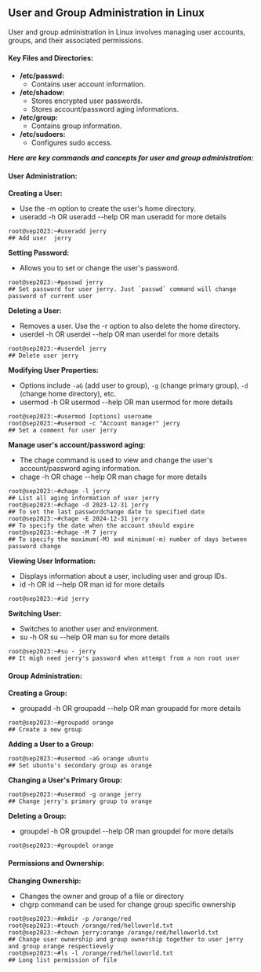 ## User and Group Administration in Linux
User and group administration in Linux involves managing user accounts, groups, and their associated permissions.

#### Key Files and Directories:
- **/etc/passwd:**
  - Contains user account information.
- **/etc/shadow:**
  - Stores encrypted user passwords.
  - Stores account/password aging informations.
- **/etc/group:**
  - Contains group information.
- **/etc/sudoers:**
  - Configures sudo access.

**_Here are key commands and concepts for user and group administration:_**

#### User Administration:
**Creating a User:**
- Use the -m option to create the user's home directory.
- useradd -h OR useradd --help OR man useradd for more details
```
root@sep2023:~#useradd jerry                                             ## Add user  jerry
```
**Setting Password:**
- Allows you to set or change the user's password.
```
root@sep2023:~#passwd jerry                                              ## Set password for user jerry. Just `passwd` command will change password of current user
```
**Deleting a User:**
- Removes a user. Use the -r option to also delete the home directory.
- userdel -h OR userdel --help OR man userdel for more details
```
root@sep2023:~#userdel jerry                                             ## Delete user jerry
```
**Modifying User Properties:**
- Options include `-aG` (add user to group), `-g` (change primary group), `-d` (change home directory), etc.
- usermod -h OR usermod --help OR man usermod for more details
```
root@sep2023:~#usermod [options] username
root@sep2023:~#usermod -c "Account manager" jerry                        ## Set a comment for user jerry
```
**Manage user's account/password aging:**
- The chage command is used to view and change the user's account/password aging information.
- chage -h OR chage --help OR man chage for more details
```
root@sep2023:~#chage -l jerry                                            ## List all aging information of user jerry
root@sep2023:~#chage -d 2023-12-31 jerry                                 ## To set the last passwordchange date to specified date
root@sep2023:~#chage -E 2024-12-31 jerry                                 ## To specify the date when the account should expire
root@sep2023:~#chage -M 7 jerry                                          ## To specify the maximum(-M) and minimum(-m) number of days between password change
```
**Viewing User Information:**
- Displays information about a user, including user and group IDs.
- id -h OR id --help OR man id for more details
```
root@sep2023:~#id jerry
```
**Switching User:**
- Switches to another user and environment.
- su -h OR su --help OR man su for more details
```
root@sep2023:~#su - jerry                                               ## It migh need jerry's password when attempt from a non root user
```
#### Group Administration:
**Creating a Group:**
- groupadd -h OR groupadd --help OR man groupadd for more details
```
root@sep2023:~#groupadd orange                                         ## Create a new group
```
**Adding a User to a Group:**
```
root@sep2023:~#usermod -aG orange ubuntu                               ## Set ubuntu's secondary group as orange
```
**Changing a User's Primary Group:**
```
root@sep2023:~#usermod -g orange jerry                                 ## Change jerry's primary group to orange
```
**Deleting a Group:**
- groupdel -h OR groupdel --help OR man groupdel for more details
```
root@sep2023:~#groupdel orange
```
#### Permissions and Ownership:
**Changing Ownership:**
- Changes the owner and group of a file or directory
- chgrp command can be used for change group specific ownership
```
root@sep2023:~#mkdir -p /orange/red
root@sep2023:~#touch /orange/red/helloworld.txt
root@sep2023:~#chown jerry:orange /orange/red/helloworld.txt         ## Change user ownership and group ownership together to user jerry and group orange respectievely
root@sep2023:~#ls -l /orange/red/helloworld.txt                      ## Long list permission of file 
```
